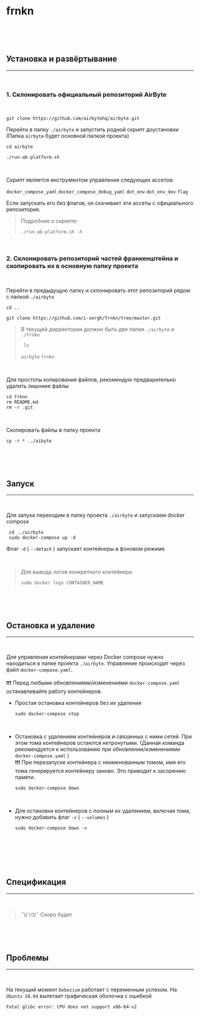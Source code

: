 # frnkn

<br><br><br>


## Установка и развёртывание

---

<br>

### 1. Склонировать официальный репозиторий AirByte

<br>

  ```
  git clone https://github.com/airbytehq/airbyte.git
  ```
  
Перейти в папку `./airbyte` и запустить родной скрипт доустановки
(Папка `airbyte` будет основной папкой проекта)
  ```
  cd airbyte

  ./run-ab-platform.sh
  ```
<br>

Скрипт является инструментом управления следующих ассетов:
  <p>
    
  `docker_compose_yaml` `docker_compose_debug_yaml` `dot_env` `dot_env_dev` `flag`
  </p>
  <p>
Если запускать его без флагов, он скачивает эти ассеты с официального репозитория.
  </p>
  
  >Подробнее о скрипте:
  >```
  >./run-ab-platform.sh -h 
  >```

<br>

###  2. Склонировать репозиторий частей франкенштейна и скопировать их в основную папку проекта

<br>

Перейти в предыдущую папку и склонировать этот репозиторий рядом с папкой `./airbyte`
```
cd ..

git clone https://github.com/i-sergh/frnkn/tree/master.git
```

> В текущей дирректории должно быть две папки `./airbyte` и `./frnkn`
> ```
>  ls
> ```
>  `airbyte` `frnkn`

<br>

Для простоты копирования файлов, рекомендую предварительно удалить лишниие файлы
```
cd frknn
rm README.md
rm -r .git
```

<br>

Скопировать файлы в папку проекта
```
cp -r * ../aibyte
```

<br><br><br>

## Запуск

---

<br>

Для запука переходим в папку проекта `./airbyte` и запускаем docker compose
```
 cd ../airbyte
 sudo docker-compose up -d
```
Флаг `-d` ( `--detach` ) запускает контейнеры в фоновом режиме

<br>

> Для вывода логов конкретного контейнера 
> ```
> sudo docker logs CONTAINER_NAME
> ```

<br><br><br>

## Остановка и удаление

---

<br>

Для управления контейнерами через Docker compose нужно находиться в папке проекта `./airbyte`. Управление происходит через файл `docker-compose.yaml`. 
<br>
<br>
❗❗❗ Перед любыми обновлениями/изменениями `docker-compose.yaml` останавливайте работу контейнеров.
<br>

* Простая остановка контейнеров без их удаления
  ```
  sudo docker-compose stop
  ```
  
  <br>
  
* Остановка с удалением контейнеров и связанных с ними сетей. При этом тома контейнеров остаются нетронутыми. (Данная команда рекомендуется к использованию при обновлении/изменениями `docker-compose.yaml` )
  <br>
  ❗❗❗ При перезапуске контейнера с неименованным томом, имя его тома генерируется контейнеру заново. Это приводит к засорению памяти.  

  ```
  sudo docker-compose down
  ```
  <br>
  
* Для остановки контейнеров с полным их удалением, включая тома, нужно добавить флаг `-v`  ( `--volumes` )

  ```
  sudo docker-compose down -v 
  ```
  <br>
  
<br><br><br>

## Спецификация

---

<br>

> ¯\\_(ツ)_/¯ Скоро будет

<br><br><br>

## Проблемы

---

<br>

 На текущий момент `Debezium` работает с переменным успехом. На `Ubuntu 20.04` вылетает графическая оболочка с ошибкой 

 ```stderr
Fatal glibc error: CPU does not support x86-64-v2
```
